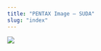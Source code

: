 ```yaml
---
title: "PENTAX Image – SUDA"
slug: "index"
---
```


[![](/wp-content/2011/12/981-300x225.jpg)](/wp-content/2011/12/981.jpg)